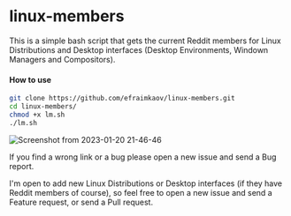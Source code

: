 # linux-members

This is a simple bash script that gets the current Reddit members for Linux Distributions and Desktop interfaces (Desktop Environments, Windown Managers and Compositors).

#### How to use

```sh
git clone https://github.com/efraimkaov/linux-members.git
cd linux-members/
chmod +x lm.sh
./lm.sh
```

![Screenshot from 2023-01-20 21-46-46](https://user-images.githubusercontent.com/63643635/213792489-7981c50a-13ec-4b0c-8569-853ba37ccf83.png)

If you find a wrong link or a bug please open a new issue and send a Bug report.

I'm open to add new Linux Distributions or Desktop interfaces (if they have Reddit members of course), so feel free to open a new issue and send a Feature request, or send a Pull request.
